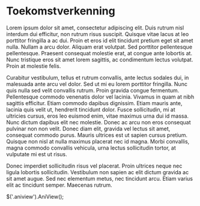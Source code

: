 # Toekomstverkenning

Lorem ipsum dolor sit amet, consectetur adipiscing elit. Duis rutrum nisl interdum dui efficitur, 
non rutrum risus suscipit. Quisque vitae lacus at leo porttitor fringilla a ac dui. Proin et eros 
id elit tincidunt pretium eget sit amet nulla. Nullam a arcu dolor. Aliquam erat volutpat. Sed porttitor 
pellentesque pellentesque. Praesent consequat molestie erat, at congue ante lobortis at. Nunc tristique
eros sit amet lorem sagittis, ac condimentum lectus volutpat. Proin at molestie felis.

Curabitur vestibulum, tellus et rutrum convallis, ante lectus sodales dui, in malesuada ante arcu vel 
dolor. Sed ut mi eu lorem porttitor fringilla. Nunc quis nulla sed velit convallis rutrum. Proin gravida 
congue fermentum. Pellentesque commodo venenatis dolor vel lacinia. Vivamus in quam at nibh sagittis efficitur. 
Etiam commodo dapibus dignissim. Etiam mauris ante, lacinia quis velit ut, hendrerit tincidunt dolor. Fusce sollicitudin, 
mi at ultricies cursus, eros leo euismod enim, vitae maximus urna dui id massa. Nunc dictum dapibus elit nec molestie.
Donec ac arcu non eros consequat pulvinar non non velit. Donec diam elit, gravida vel lectus sit amet, consequat commodo
purus. Mauris ultrices est ut sapien cursus pretium. Quisque non nisl at nulla maximus placerat nec id magna. 
Morbi convallis, magna commodo convallis vehicula, urna lectus sollicitudin tortor, at vulputate mi est ut risus.

Donec imperdiet sollicitudin risus vel placerat. Proin ultrices neque nec ligula lobortis sollicitudin. 
Vestibulum non sapien ac elit dictum gravida ac sit amet augue. Sed nec elementum metus, nec tincidunt 
arcu. Etiam varius elit ac tincidunt semper. Maecenas rutrum.

<script src="https://unpkg.com/jquery-aniview/dist/jquery.aniview.js"></script>
$('.aniview').AniView();

<div class="aniview" data-av-animation="slideInRight"></div>